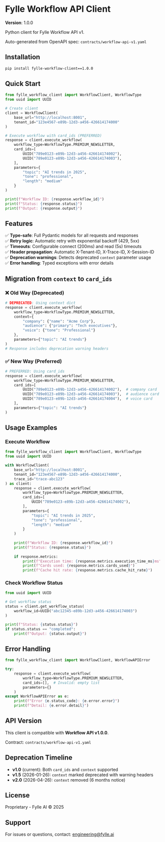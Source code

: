 # Fylle Workflow API Client

**Version**: 1.0.0

Python client for Fylle Workflow API v1.

Auto-generated from OpenAPI spec: `contracts/workflow-api-v1.yaml`

## Installation

```bash
pip install fylle-workflow-client==1.0.0
```

## Quick Start

```python
from fylle_workflow_client import WorkflowClient, WorkflowType
from uuid import UUID

# Create client
client = WorkflowClient(
    base_url="http://localhost:8001",
    tenant_id="123e4567-e89b-12d3-a456-426614174000"
)

# Execute workflow with card_ids (PREFERRED)
response = client.execute_workflow(
    workflow_type=WorkflowType.PREMIUM_NEWSLETTER,
    card_ids=[
        UUID("789e0123-e89b-12d3-a456-426614174002"),
        UUID("789e0123-e89b-12d3-a456-426614174003"),
    ],
    parameters={
        "topic": "AI trends in 2025",
        "tone": "professional",
        "length": "medium"
    }
)

print(f"Workflow ID: {response.workflow_id}")
print(f"Status: {response.status}")
print(f"Output: {response.output}")
```

## Features

✅ **Type-safe**: Full Pydantic models for all requests and responses  
✅ **Retry logic**: Automatic retry with exponential backoff (429, 5xx)  
✅ **Timeouts**: Configurable connect (200ms) and read (5s) timeouts  
✅ **Header propagation**: Automatic X-Tenant-ID, X-Trace-ID, X-Session-ID  
✅ **Deprecation warnings**: Detects deprecated `context` parameter usage  
✅ **Error handling**: Typed exceptions with error details  

## Migration from `context` to `card_ids`

### ❌ Old Way (Deprecated)

```python
# DEPRECATED: Using context dict
response = client.execute_workflow(
    workflow_type=WorkflowType.PREMIUM_NEWSLETTER,
    context={
        "company": {"name": "Acme Corp"},
        "audience": {"primary": "Tech executives"},
        "voice": {"tone": "Professional"}
    },
    parameters={"topic": "AI trends"}
)
# Response includes deprecation warning headers
```

### ✅ New Way (Preferred)

```python
# PREFERRED: Using card_ids
response = client.execute_workflow(
    workflow_type=WorkflowType.PREMIUM_NEWSLETTER,
    card_ids=[
        UUID("789e0123-e89b-12d3-a456-426614174002"),  # company card
        UUID("789e0123-e89b-12d3-a456-426614174003"),  # audience card
        UUID("789e0123-e89b-12d3-a456-426614174004"),  # voice card
    ],
    parameters={"topic": "AI trends"}
)
```

## Usage Examples

### Execute Workflow

```python
from fylle_workflow_client import WorkflowClient, WorkflowType
from uuid import UUID

with WorkflowClient(
    base_url="http://localhost:8001",
    tenant_id="123e4567-e89b-12d3-a456-426614174000",
    trace_id="trace-abc123"
) as client:
    response = client.execute_workflow(
        workflow_type=WorkflowType.PREMIUM_NEWSLETTER,
        card_ids=[
            UUID("789e0123-e89b-12d3-a456-426614174002"),
        ],
        parameters={
            "topic": "AI trends in 2025",
            "tone": "professional",
            "length": "medium"
        }
    )
    
    print(f"Workflow ID: {response.workflow_id}")
    print(f"Status: {response.status}")
    
    if response.metrics:
        print(f"Execution time: {response.metrics.execution_time_ms}ms")
        print(f"Cards used: {response.metrics.cards_used}")
        print(f"Cache hit rate: {response.metrics.cache_hit_rate}")
```

### Check Workflow Status

```python
from uuid import UUID

# Get workflow status
status = client.get_workflow_status(
    workflow_id=UUID("abc12345-e89b-12d3-a456-426614174003")
)

print(f"Status: {status.status}")
if status.status == "completed":
    print(f"Output: {status.output}")
```

## Error Handling

```python
from fylle_workflow_client import WorkflowClient, WorkflowAPIError

try:
    response = client.execute_workflow(
        workflow_type=WorkflowType.PREMIUM_NEWSLETTER,
        card_ids=[],  # Invalid: empty list
        parameters={}
    )
except WorkflowAPIError as e:
    print(f"Error {e.status_code}: {e.error.error}")
    print(f"Detail: {e.error.detail}")
```

## API Version

This client is compatible with **Workflow API v1.0.0**.

Contract: `contracts/workflow-api-v1.yaml`

## Deprecation Timeline

- **v1.0** (current): Both `card_ids` and `context` supported
- **v1.5** (2026-01-26): `context` marked deprecated with warning headers
- **v2.0** (2026-04-26): `context` removed (6 months notice)

## License

Proprietary - Fylle AI © 2025

## Support

For issues or questions, contact: engineering@fylle.ai


